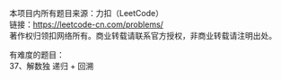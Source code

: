  本项目内所有题目来源：力扣（LeetCode）<br/>
 链接：https://leetcode-cn.com/problems/<br/>
 著作权归领扣网络所有。商业转载请联系官方授权，非商业转载请注明出处。<br/>
 
 有难度的题目：  
 37、解数独 递归 + 回溯 
 